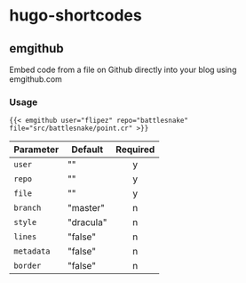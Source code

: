 # hugo-shortcodes
## emgithub
Embed code from a file on Github directly into your blog using emgithub.com

### Usage

`{{< emgithub user="flipez" repo="battlesnake" file="src/battlesnake/point.cr" >}}`

|Parameter |Default  |Required|
|----------|---------|:------:|
|`user`    |""       |y       |
|`repo`    |""       |y       |
|`file`    |""       |y       |
|`branch`  |"master" |n       |
|`style`   |"dracula"|n       |
|`lines`   |"false"  |n       |
|`metadata`|"false"  |n       |
|`border`  |"false"  |n       |
